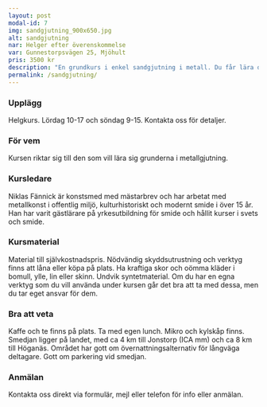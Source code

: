 ```yaml
---
layout: post
modal-id: 7
img: sandgjutning_900x650.jpg
alt: sandgjutning
nar: Helger efter överenskommelse
var: Gunnestorpsvägen 25, Mjöhult
pris: 3500 kr
description: "En grundkurs i enkel sandgjutning i metall. Du får lära dig grundläggande teknik för att kunna börja med gjutning som hobby. Vi packar gjutflaskor, smälter metall och gjuter små föremål. Aluminium och mässing i första hand."
permalink: /sandgjutning/
---
```


### Upplägg

Helgkurs. Lördag 10-17 och söndag 9-15. Kontakta oss för detaljer.

### För vem

Kursen riktar sig till den som vill lära sig grunderna i metallgjutning. 

### Kursledare

Niklas Fännick är konstsmed med mästarbrev och har arbetat med metallkonst i offentlig miljö, kulturhistoriskt och modernt smide i över 15 år. Han har varit gästlärare på yrkesutbildning för smide och hållit kurser i svets och smide.

### Kursmaterial

Material till självkostnadspris. Nödvändig skyddsutrustning och verktyg finns att låna eller köpa på plats. Ha kraftiga skor och oömma kläder i bomull, ylle, lin eller skinn. Undvik syntetmaterial.
Om du har en egna verktyg som du vill använda under kursen går det bra att ta med dessa, men du tar eget ansvar för dem.

### Bra att veta

Kaffe och te finns på plats. Ta med egen lunch. Mikro och kylskåp finns. Smedjan ligger på landet, med ca 4 km till Jonstorp (ICA mm) och ca 8 km till Höganäs. Området har gott om övernattningsalternativ för långväga deltagare. Gott om parkering vid smedjan.

### Anmälan

Kontakta oss direkt via formulär, mejl eller telefon för info eller anmälan.
